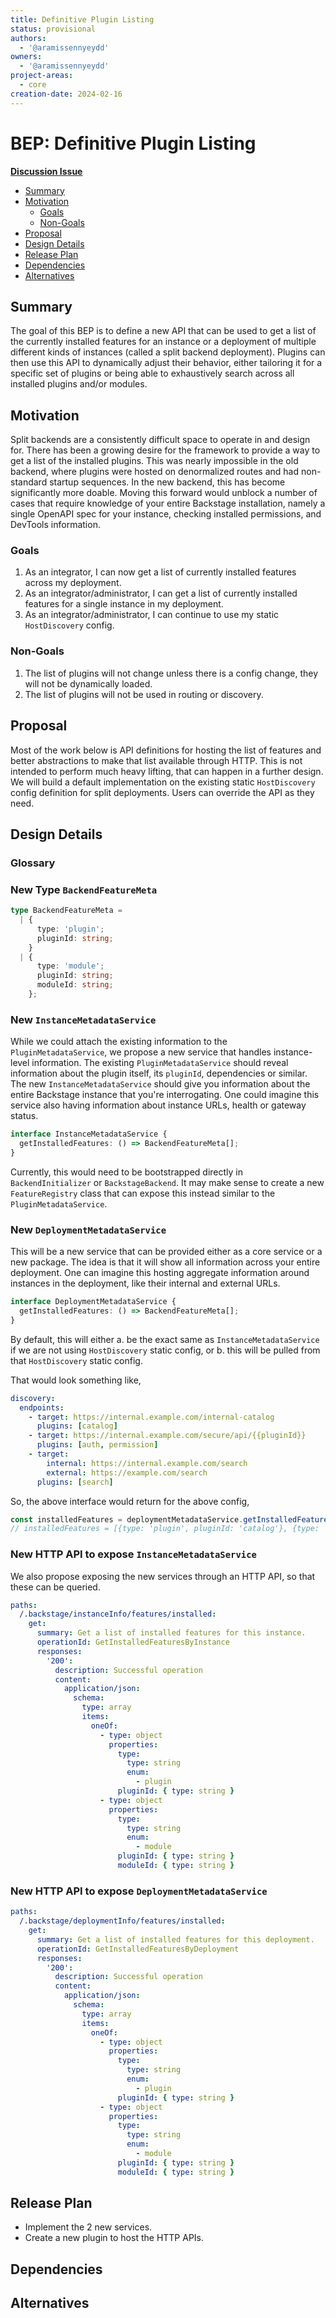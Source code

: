 ```yaml
---
title: Definitive Plugin Listing
status: provisional
authors:
  - '@aramissennyeydd'
owners:
  - '@aramissennyeydd'
project-areas:
  - core
creation-date: 2024-02-16
---
```


<!--
**Note:** When your BEP is complete, all these pre-existing comments should be removed

When editing BEPs, aim for tightly-scoped, single-topic PRs to keep discussions focused. If you disagree with what is already in a document, open a new PR with suggested changes.
-->

# BEP: Definitive Plugin Listing

<!-- Before merging the initial BEP PR, create a feature issue and update the below link. You can wait with this step until the BEP is ready to be merged. -->

[**Discussion Issue**](https://github.com/backstage/backstage/issues/23496)

- [Summary](#summary)
- [Motivation](#motivation)
  - [Goals](#goals)
  - [Non-Goals](#non-goals)
- [Proposal](#proposal)
- [Design Details](#design-details)
- [Release Plan](#release-plan)
- [Dependencies](#dependencies)
- [Alternatives](#alternatives)

## Summary

<!--
The summary of the BEP is a few paragraphs long and give a high-level overview of the features to be implemented. It should be possible to read *only* the summary and understand what the BEP is proposing to accomplish and what impact it has for users.
-->

The goal of this BEP is to define a new API that can be used to get a list of the currently installed features for an instance or a deployment of multiple different kinds of instances (called a split backend deployment). Plugins can then use this API to dynamically adjust their behavior, either tailoring it for a specific set of plugins or being able to exhaustively search across all installed plugins and/or modules.

## Motivation

<!--
This section is for explicitly listing the motivation, goals, and non-goals of
this BEP. Describe why the change is important and the benefits to users.
-->

Split backends are a consistently difficult space to operate in and design for. There has been a growing desire for the framework to provide a way to get a list of the installed plugins. This was nearly impossible in the old backend, where plugins were hosted on denormalized routes and had non-standard startup sequences. In the new backend, this has become significantly more doable. Moving this forward would unblock a number of cases that require knowledge of your entire Backstage installation, namely a single OpenAPI spec for your instance, checking installed permissions, and DevTools information.

### Goals

<!--
List the specific goals of the BEP. What is it trying to achieve? How will we
know that this has succeeded?
-->

1. As an integrator, I can now get a list of currently installed features across my deployment.
1. As an integrator/administrator, I can get a list of currently installed features for a single instance in my deployment.
1. As an integrator/administrator, I can continue to use my static `HostDiscovery` config.

### Non-Goals

<!--
What is out of scope for this BEP? Listing non-goals helps to focus discussion
and make progress.
-->

1. The list of plugins will not change unless there is a config change, they will not be dynamically loaded.
1. The list of plugins will not be used in routing or discovery.

## Proposal

<!--
This is where we get down to the specifics of what the proposal actually is.
This should have enough detail that reviewers can understand exactly what
you're proposing, but should not include things like API designs or
implementation.
-->

Most of the work below is API definitions for hosting the list of features and better abstractions to make that list available through HTTP. This is not intended to perform much heavy lifting, that can happen in a further design. We will build a default implementation on the existing static `HostDiscovery` config definition for split deployments. Users can override the API as they need.

## Design Details

<!--
This section should contain enough information that the specifics of your
change are understandable. This may include API specs or even code snippets.
If there's any ambiguity about HOW your proposal will be implemented, this is the place to discuss them.
-->

### Glossary

### New Type `BackendFeatureMeta`

```ts
type BackendFeatureMeta =
  | {
      type: 'plugin';
      pluginId: string;
    }
  | {
      type: 'module';
      pluginId: string;
      moduleId: string;
    };
```

### New `InstanceMetadataService`

While we could attach the existing information to the `PluginMetadataService`, we propose a new service that handles instance-level information. The existing `PluginMetadataService` should reveal information about the plugin itself, its `pluginId`, dependencies or similar. The new `InstanceMetadataService` should give you information about the entire Backstage instance that you're interrogating. One could imagine this service also having information about instance URLs, health or gateway status.

```ts
interface InstanceMetadataService {
  getInstalledFeatures: () => BackendFeatureMeta[];
}
```

Currently, this would need to be bootstrapped directly in `BackendInitializer` or `BackstageBackend`. It may make sense to create a new `FeatureRegistry` class that can expose this instead similar to the `PluginMetadataService`.

### New `DeploymentMetadataService`

This will be a new service that can be provided either as a core service or a new package. The idea is that it will show all information across your entire deployment. One can imagine this hosting aggregate information around instances in the deployment, like their internal and external URLs.

```ts
interface DeploymentMetadataService {
  getInstalledFeatures: () => BackendFeatureMeta[];
}
```

By default, this will either
a. be the exact same as `InstanceMetadataService` if we are not using `HostDiscovery` static config, or
b. this will be pulled from that `HostDiscovery` static config.

That would look something like,

```yaml
discovery:
  endpoints:
    - target: https://internal.example.com/internal-catalog
      plugins: [catalog]
    - target: https://internal.example.com/secure/api/{{pluginId}}
      plugins: [auth, permission]
    - target:
        internal: https://internal.example.com/search
        external: https://example.com/search
      plugins: [search]
```

So, the above interface would return for the above config,

```ts
const installedFeatures = deploymentMetadataService.getInstalledFeatures();
// installedFeatures = [{type: 'plugin', pluginId: 'catalog'}, {type: 'plugin', pluginId: 'auth'}, {type: 'plugin', pluginId: 'permission'}, {type: 'plugin', pluginId: 'search'}]
```

### New HTTP API to expose `InstanceMetadataService`

We also propose exposing the new services through an HTTP API, so that these can be queried.

```yaml
paths:
  /.backstage/instanceInfo/features/installed:
    get:
      summary: Get a list of installed features for this instance.
      operationId: GetInstalledFeaturesByInstance
      responses:
        '200':
          description: Successful operation
          content:
            application/json:
              schema:
                type: array
                items:
                  oneOf:
                    - type: object
                      properties:
                        type:
                          type: string
                          enum:
                            - plugin
                        pluginId: { type: string }
                    - type: object
                      properties:
                        type:
                          type: string
                          enum:
                            - module
                        pluginId: { type: string }
                        moduleId: { type: string }
```

### New HTTP API to expose `DeploymentMetadataService`

```yaml
paths:
  /.backstage/deploymentInfo/features/installed:
    get:
      summary: Get a list of installed features for this deployment.
      operationId: GetInstalledFeaturesByDeployment
      responses:
        '200':
          description: Successful operation
          content:
            application/json:
              schema:
                type: array
                items:
                  oneOf:
                    - type: object
                      properties:
                        type:
                          type: string
                          enum:
                            - plugin
                        pluginId: { type: string }
                    - type: object
                      properties:
                        type:
                          type: string
                          enum:
                            - module
                        pluginId: { type: string }
                        moduleId: { type: string }
```

## Release Plan

<!--
This section should describe the rollout process for any new features. It must take our version policies into account and plan for a phased rollout if this change affects any existing stable APIs.

If there is any particular feedback to be gathered during the rollout, this should be described here as well.
-->

- Implement the 2 new services.
- Create a new plugin to host the HTTP APIs.

## Dependencies

<!--
List any dependencies that this work has on other BEPs or features.
-->

## Alternatives

<!--
What other approaches did you consider, and why did you rule them out? These do
not need to be as detailed as the proposal, but should include enough
information to express the idea and why it was not acceptable.
-->
